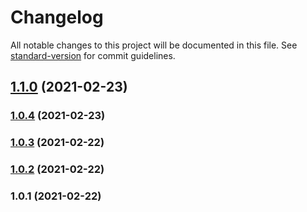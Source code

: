 # Changelog

All notable changes to this project will be documented in this file. See [standard-version](https://github.com/conventional-changelog/standard-version) for commit guidelines.

## [1.1.0](https://github.com/prasanaworld/puppeteer-screen-recorder/compare/v1.0.4...v1.1.0) (2021-02-23)

### [1.0.4](https://github.com/prasanaworld/puppeteer-screen-recorder/compare/v1.0.3...v1.0.4) (2021-02-23)

### [1.0.3](https://github.com/prasanaworld/puppeteer-screen-recorder/compare/v1.0.2...v1.0.3) (2021-02-22)

### [1.0.2](https://github.com/prasanaworld/puppeteer-screen-recorder/compare/v1.0.1...v1.0.2) (2021-02-22)

### 1.0.1 (2021-02-22)
